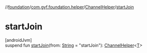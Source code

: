 //[foundation](../../../index.md)/[com.gyf.foundation.helper](../index.md)/[ChannelHelper](index.md)/[startJoin](start-join.md)

# startJoin

[androidJvm]\
suspend fun [startJoin](start-join.md)(from: [String](https://kotlinlang.org/api/core/kotlin-stdlib/kotlin/-string/index.html) = &quot;startJoin&quot;): [ChannelHelper](index.md)&lt;[T](index.md)&gt;